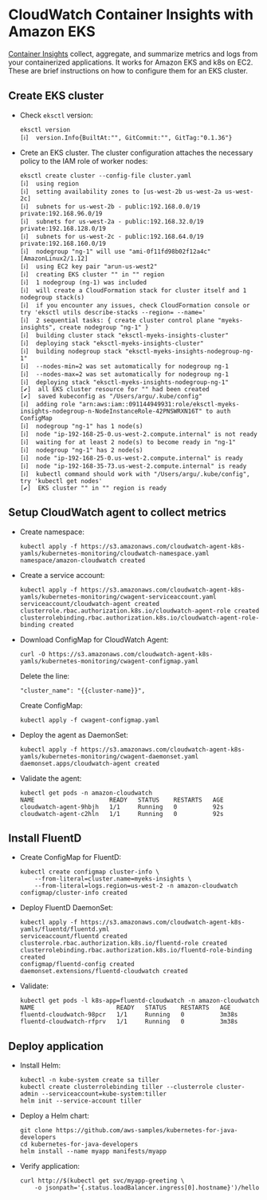 # CloudWatch Container Insights with Amazon EKS

[Container Insights](https://docs.aws.amazon.com/AmazonCloudWatch/latest/monitoring/ContainerInsights.html) collect, aggregate, and summarize metrics and logs from your containerized applications. It works for Amazon EKS and k8s on EC2. These are brief instructions on how to configure them for an EKS cluster.

## Create EKS cluster

- Check `eksctl` version:

	```
	eksctl version
	[ℹ]  version.Info{BuiltAt:"", GitCommit:"", GitTag:"0.1.36"}
	```

- Crete an EKS cluster. The cluster configuration attaches the necessary policy to the IAM role of worker nodes:

	```
	eksctl create cluster --config-file cluster.yaml
	[ℹ]  using region 
	[ℹ]  setting availability zones to [us-west-2b us-west-2a us-west-2c]
	[ℹ]  subnets for us-west-2b - public:192.168.0.0/19 private:192.168.96.0/19
	[ℹ]  subnets for us-west-2a - public:192.168.32.0/19 private:192.168.128.0/19
	[ℹ]  subnets for us-west-2c - public:192.168.64.0/19 private:192.168.160.0/19
	[ℹ]  nodegroup "ng-1" will use "ami-0f11fd98b02f12a4c" [AmazonLinux2/1.12]
	[ℹ]  using EC2 key pair "arun-us-west2"
	[ℹ]  creating EKS cluster "" in "" region
	[ℹ]  1 nodegroup (ng-1) was included
	[ℹ]  will create a CloudFormation stack for cluster itself and 1 nodegroup stack(s)
	[ℹ]  if you encounter any issues, check CloudFormation console or try 'eksctl utils describe-stacks --region= --name='
	[ℹ]  2 sequential tasks: { create cluster control plane "myeks-insights", create nodegroup "ng-1" }
	[ℹ]  building cluster stack "eksctl-myeks-insights-cluster"
	[ℹ]  deploying stack "eksctl-myeks-insights-cluster"
	[ℹ]  building nodegroup stack "eksctl-myeks-insights-nodegroup-ng-1"
	[ℹ]  --nodes-min=2 was set automatically for nodegroup ng-1
	[ℹ]  --nodes-max=2 was set automatically for nodegroup ng-1
	[ℹ]  deploying stack "eksctl-myeks-insights-nodegroup-ng-1"
	[✔]  all EKS cluster resource for "" had been created
	[✔]  saved kubeconfig as "/Users/argu/.kube/config"
	[ℹ]  adding role "arn:aws:iam::091144949931:role/eksctl-myeks-insights-nodegroup-n-NodeInstanceRole-42PNSWRXN16T" to auth ConfigMap
	[ℹ]  nodegroup "ng-1" has 1 node(s)
	[ℹ]  node "ip-192-168-25-0.us-west-2.compute.internal" is not ready
	[ℹ]  waiting for at least 2 node(s) to become ready in "ng-1"
	[ℹ]  nodegroup "ng-1" has 2 node(s)
	[ℹ]  node "ip-192-168-25-0.us-west-2.compute.internal" is ready
	[ℹ]  node "ip-192-168-35-73.us-west-2.compute.internal" is ready
	[ℹ]  kubectl command should work with "/Users/argu/.kube/config", try 'kubectl get nodes'
	[✔]  EKS cluster "" in "" region is ready
	```

## Setup CloudWatch agent to collect metrics

- Create namespace:

	```
	kubectl apply -f https://s3.amazonaws.com/cloudwatch-agent-k8s-yamls/kubernetes-monitoring/cloudwatch-namespace.yaml
	namespace/amazon-cloudwatch created
	```

- Create a service account:

	```
	kubectl apply -f https://s3.amazonaws.com/cloudwatch-agent-k8s-yamls/kubernetes-monitoring/cwagent-serviceaccount.yaml
	serviceaccount/cloudwatch-agent created
	clusterrole.rbac.authorization.k8s.io/cloudwatch-agent-role created
	clusterrolebinding.rbac.authorization.k8s.io/cloudwatch-agent-role-binding created
	```

- Download ConfigMap for CloudWatch Agent:

	```
	curl -O https://s3.amazonaws.com/cloudwatch-agent-k8s-yamls/kubernetes-monitoring/cwagent-configmap.yaml
	```

	Delete the line:

	```
	"cluster_name": "{{cluster-name}}",
	```

	Create ConfigMap:

	```
	kubectl apply -f cwagent-configmap.yaml
	```

- Deploy the agent as DaemonSet:

	```
	kubectl apply -f https://s3.amazonaws.com/cloudwatch-agent-k8s-yamls/kubernetes-monitoring/cwagent-daemonset.yaml
	daemonset.apps/cloudwatch-agent created
	```

- Validate the agent:

	```
	kubectl get pods -n amazon-cloudwatch
	NAME                     READY   STATUS    RESTARTS   AGE
	cloudwatch-agent-9hbjh   1/1     Running   0          92s
	cloudwatch-agent-c2hln   1/1     Running   0          92s
	```

## Install FluentD

- Create ConfigMap for FluentD:

	```
	kubectl create configmap cluster-info \
		--from-literal=cluster.name=myeks-insights \
		--from-literal=logs.region=us-west-2 -n amazon-cloudwatch
	configmap/cluster-info created
	```

- Deploy FluentD DaemonSet:

	```
	kubectl apply -f https://s3.amazonaws.com/cloudwatch-agent-k8s-yamls/fluentd/fluentd.yml
	serviceaccount/fluentd created
	clusterrole.rbac.authorization.k8s.io/fluentd-role created
	clusterrolebinding.rbac.authorization.k8s.io/fluentd-role-binding created
	configmap/fluentd-config created
	daemonset.extensions/fluentd-cloudwatch created
	```

- Validate:

	```
	kubectl get pods -l k8s-app=fluentd-cloudwatch -n amazon-cloudwatch 
	NAME                       READY   STATUS    RESTARTS   AGE
	fluentd-cloudwatch-98pcr   1/1     Running   0          3m38s
	fluentd-cloudwatch-rfprv   1/1     Running   0          3m38s
	```

## Deploy application

- Install Helm:

	```
	kubectl -n kube-system create sa tiller
	kubectl create clusterrolebinding tiller --clusterrole cluster-admin --serviceaccount=kube-system:tiller
	helm init --service-account tiller
	```

- Deploy a Helm chart:

	```
	git clone https://github.com/aws-samples/kubernetes-for-java-developers
	cd kubernetes-for-java-developers
	helm install --name myapp manifests/myapp
	```

- Verify application:

	```
	curl http://$(kubectl get svc/myapp-greeting \
		-o jsonpath='{.status.loadBalancer.ingress[0].hostname}')/hello
	```